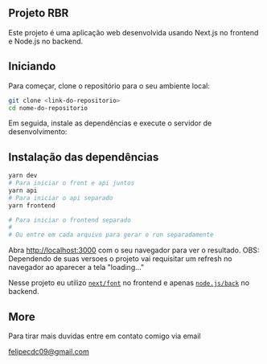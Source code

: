 ## Projeto RBR

Este projeto é uma aplicação web desenvolvida usando Next.js no frontend e Node.js no backend.

## Iniciando

Para começar, clone o repositório para o seu ambiente local:

```bash
git clone <link-do-repositorio>
cd nome-do-repositorio
```

Em seguida, instale as dependências e execute o servidor de desenvolvimento:

## Instalação das dependências

```bash
yarn dev
# Para iniciar o front e api juntos
yarn api
# Para iniciar o api separado
yarn frontend

# Para iniciar o frontend separado
#
# Ou entre em cada arquivo para gerar o run separadamente
```

Abra [http://localhost:3000](http://localhost:3000) com o seu navegador para ver o resultado.
OBS: Dependendo de suas versoes o projeto vai requisitar um refresh no navegador ao aparecer a tela "loading..."

Nesse projeto eu utilizo [`next/font`](https://nextjs.org/docs/basic-features/font-optimization) no frontend e apenas [`node.js/back`](https://nodejs.org/en) no backend.

## More

Para tirar mais duvidas entre em contato comigo via email

felipecdc09@gmail.com

<!--
# Projeto RBR

Este projeto é uma aplicação web desenvolvida usando Next.js no frontend e Node.js no backend.

## Iniciando

Para começar, clone o repositório para o seu ambiente local:

git clone <link-do-repositorio>
cd nome-do-repositorio

Em seguida, instale as dependências e execute o servidor de desenvolvimento:

Instalação das dependências

yarn install
Inicie o frontend e o backend juntos

yarn dev
Se preferir, inicie apenas o backend

yarn api
Ou inicie apenas o frontend

yarn frontend

Abra [http://localhost:3000](http://localhost:3000) no seu navegador para visualizar a aplicação. Se a tela de "loading..." aparecer, atualize o navegador.

## Mais Informações

Este projeto utiliza o Next.js para o frontend e o Node.js para o backend. Para obter mais detalhes sobre a otimização de fontes no frontend, consulte a documentação do [Next.js](https://nextjs.org/docs/basic-features/font-optimization).

## Contato

Para tirar dúvidas ou obter suporte, entre em contato comigo por e-mail em felipecdc09@gmail.com. -->
